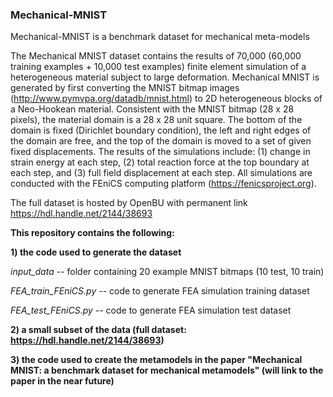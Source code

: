 ### Mechanical-MNIST
Mechanical-MNIST is a benchmark dataset for mechanical meta-models

The Mechanical MNIST dataset contains the results of 70,000 (60,000 training examples + 10,000 test examples) finite element simulation of a heterogeneous material subject to large deformation. Mechanical MNIST is generated by first converting the MNIST bitmap images (http://www.pymvpa.org/datadb/mnist.html) to 2D heterogeneous blocks of a Neo-Hookean material. Consistent with the MNIST bitmap (28 x 28 pixels), the material domain is a 28 x 28 unit square. The bottom of the domain is fixed (Dirichlet boundary condition), the left and right edges of the domain are free, and the top of the domain is moved to a set of given fixed displacements. The results of the simulations include: (1) change in strain energy at each step, (2) total reaction force at the top boundary at each step, and (3) full field displacement at each step. All simulations are conducted with the FEniCS computing platform (https://fenicsproject.org).

The full dataset is hosted by OpenBU with permanent link https://hdl.handle.net/2144/38693

**This repository contains the following:**

**1) the code used to generate the dataset**

*input_data* -- folder containing 20 example MNIST bitmaps (10 test, 10 train) 

*FEA_train_FEniCS.py* -- code to generate FEA simulation training dataset

*FEA_test_FEniCS.py* -- code to generate FEA simulation test dataset

**2) a small subset of the data (full dataset: https://hdl.handle.net/2144/38693)**


**3) the code used to create the metamodels in the paper "Mechanical MNIST: a benchmark dataset for mechanical metamodels" (will link to the paper in the near future)**
